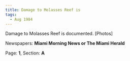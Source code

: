 ```yaml
---  
title: Damage to Molasses Reef is  
tags:  
  - Aug 1984  
---  
```

  
Damage to Molasses Reef is documented. [Photos]  
  
Newspapers: **Miami Morning News or The Miami Herald**  
  
Page: **1**, Section: **A** 
